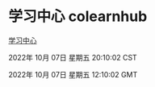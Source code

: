 # 学习中心 colearnhub
[学习中心](http://27.19.33.125:56308/colearnhub/)

2022年 10月 07日 星期五 20:10:02 CST

2022年 10月 07日 星期五 12:10:02 GMT

